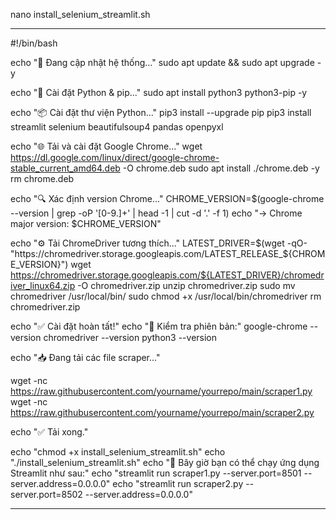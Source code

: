 nano install_selenium_streamlit.sh

-----
#!/bin/bash

echo "🔧 Đang cập nhật hệ thống..."
sudo apt update && sudo apt upgrade -y

echo "🐍 Cài đặt Python & pip..."
sudo apt install python3 python3-pip -y

echo "📦 Cài đặt thư viện Python..."
pip3 install --upgrade pip
pip3 install streamlit selenium beautifulsoup4 pandas openpyxl

echo "🌐 Tải và cài đặt Google Chrome..."
wget https://dl.google.com/linux/direct/google-chrome-stable_current_amd64.deb -O chrome.deb
sudo apt install ./chrome.deb -y
rm chrome.deb

echo "🔍 Xác định version Chrome..."
CHROME_VERSION=$(google-chrome --version | grep -oP '[0-9.]+' | head -1 | cut -d '.' -f 1)
echo "→ Chrome major version: $CHROME_VERSION"

echo "⚙️ Tải ChromeDriver tương thích..."
LATEST_DRIVER=$(wget -qO- "https://chromedriver.storage.googleapis.com/LATEST_RELEASE_${CHROME_VERSION}")
wget https://chromedriver.storage.googleapis.com/${LATEST_DRIVER}/chromedriver_linux64.zip -O chromedriver.zip
unzip chromedriver.zip
sudo mv chromedriver /usr/local/bin/
sudo chmod +x /usr/local/bin/chromedriver
rm chromedriver.zip

echo "✅ Cài đặt hoàn tất!"
echo "📍 Kiểm tra phiên bản:"
google-chrome --version
chromedriver --version
python3 --version

echo "📥 Đang tải các file scraper..."

wget -nc https://raw.githubusercontent.com/yourname/yourrepo/main/scraper1.py
wget -nc https://raw.githubusercontent.com/yourname/yourrepo/main/scraper2.py

echo "✅ Tải xong."

echo "chmod +x install_selenium_streamlit.sh"
echo "./install_selenium_streamlit.sh"
echo "🚀 Bây giờ bạn có thể chạy ứng dụng Streamlit như sau:"
echo "streamlit run scraper1.py --server.port=8501 --server.address=0.0.0.0"
echo "streamlit run scraper2.py --server.port=8502 --server.address=0.0.0.0"

-----
